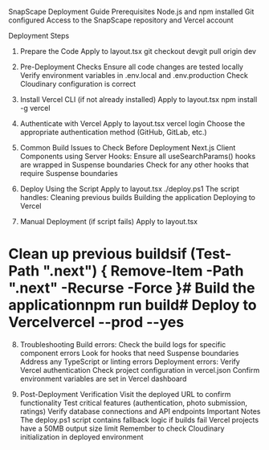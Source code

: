 SnapScape Deployment Guide
Prerequisites
Node.js and npm installed
Git configured
Access to the SnapScape repository and Vercel account

Deployment Steps
1. Prepare the Code
Apply to layout.tsx
git checkout devgit pull origin dev

2. Pre-Deployment Checks
Ensure all code changes are tested locally
Verify environment variables in .env.local and .env.production
Check Cloudinary configuration is correct

3. Install Vercel CLI (if not already installed)
Apply to layout.tsx
npm install -g vercel
4. Authenticate with Vercel
Apply to layout.tsx
vercel login
Choose the appropriate authentication method (GitHub, GitLab, etc.)

5. Common Build Issues to Check Before Deployment
Next.js Client Components using Server Hooks:
Ensure all useSearchParams() hooks are wrapped in Suspense boundaries
Check for any other hooks that require Suspense boundaries

6. Deploy Using the Script
Apply to layout.tsx
./deploy.ps1
The script handles:
Cleaning previous builds
Building the application
Deploying to Vercel

7. Manual Deployment (if script fails)
Apply to layout.tsx
# Clean up previous buildsif (Test-Path ".next") { Remove-Item -Path ".next" -Recurse -Force }# Build the applicationnpm run build# Deploy to Vercelvercel --prod --yes

8. Troubleshooting
Build errors:
Check the build logs for specific component errors
Look for hooks that need Suspense boundaries
Address any TypeScript or linting errors
Deployment errors:
Verify Vercel authentication
Check project configuration in vercel.json
Confirm environment variables are set in Vercel dashboard

9. Post-Deployment Verification
Visit the deployed URL to confirm functionality
Test critical features (authentication, photo submission, ratings)
Verify database connections and API endpoints
Important Notes
The deploy.ps1 script contains fallback logic if builds fail
Vercel projects have a 50MB output size limit
Remember to check Cloudinary initialization in deployed environment